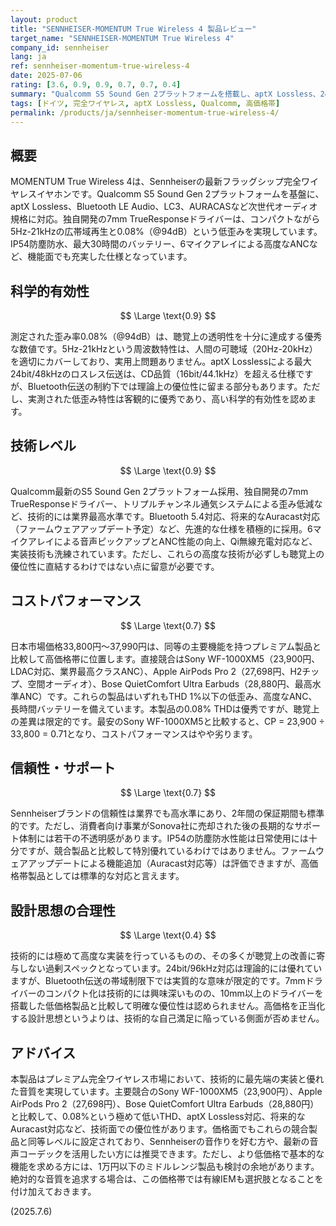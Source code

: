 ```yaml
---
layout: product
title: "SENNHEISER-MOMENTUM True Wireless 4 製品レビュー"
target_name: "SENNHEISER-MOMENTUM True Wireless 4"
company_id: sennheiser
lang: ja
ref: sennheiser-momentum-true-wireless-4
date: 2025-07-06
rating: [3.6, 0.9, 0.9, 0.7, 0.7, 0.4]
summary: "Qualcomm S5 Sound Gen 2プラットフォームを搭載し、aptX Lossless、24bit/96kHz対応など技術的には最先端を行く完全ワイヤレスイヤホン。7mm TrueResponseドライバーによる低歪み（0.08%@94dB）と5Hz-21kHzの広帯域再生を実現。プレミアム完全ワイヤレス市場において、Sony、Apple、Boseなどの競合製品と同価格帯で勝負する、技術的に洗練された製品です。"
tags: [ドイツ, 完全ワイヤレス, aptX Lossless, Qualcomm, 高価格帯]
permalink: /products/ja/sennheiser-momentum-true-wireless-4/
---
```


## 概要

MOMENTUM True Wireless 4は、Sennheiserの最新フラッグシップ完全ワイヤレスイヤホンです。Qualcomm S5 Sound Gen 2プラットフォームを基盤に、aptX Lossless、Bluetooth LE Audio、LC3、AURACASなど次世代オーディオ規格に対応。独自開発の7mm TrueResponseドライバーは、コンパクトながら5Hz-21kHzの広帯域再生と0.08%（@94dB）という低歪みを実現しています。IP54防塵防水、最大30時間のバッテリー、6マイクアレイによる高度なANCなど、機能面でも充実した仕様となっています。

## 科学的有効性

$$ \Large \text{0.9} $$

測定された歪み率0.08%（@94dB）は、聴覚上の透明性を十分に達成する優秀な数値です。5Hz-21kHzという周波数特性は、人間の可聴域（20Hz-20kHz）を適切にカバーしており、実用上問題ありません。aptX Losslessによる最大24bit/48kHzのロスレス伝送は、CD品質（16bit/44.1kHz）を超える仕様ですが、Bluetooth伝送の制約下では理論上の優位性に留まる部分もあります。ただし、実測された低歪み特性は客観的に優秀であり、高い科学的有効性を認めます。

## 技術レベル

$$ \Large \text{0.9} $$

Qualcomm最新のS5 Sound Gen 2プラットフォーム採用、独自開発の7mm TrueResponseドライバー、トリプルチャンネル通気システムによる歪み低減など、技術的には業界最高水準です。Bluetooth 5.4対応、将来的なAuracast対応（ファームウェアアップデート予定）など、先進的な仕様を積極的に採用。6マイクアレイによる音声ピックアップとANC性能の向上、Qi無線充電対応など、実装技術も洗練されています。ただし、これらの高度な技術が必ずしも聴覚上の優位性に直結するわけではない点に留意が必要です。

## コストパフォーマンス

$$ \Large \text{0.7} $$

日本市場価格33,800円～37,990円は、同等の主要機能を持つプレミアム製品と比較して高価格帯に位置します。直接競合はSony WF-1000XM5（23,900円、LDAC対応、業界最高クラスANC）、Apple AirPods Pro 2（27,698円、H2チップ、空間オーディオ）、Bose QuietComfort Ultra Earbuds（28,880円、最高水準ANC）です。これらの製品はいずれもTHD 1%以下の低歪み、高度なANC、長時間バッテリーを備えています。本製品の0.08% THDは優秀ですが、聴覚上の差異は限定的です。最安のSony WF-1000XM5と比較すると、CP = 23,900 ÷ 33,800 = 0.71となり、コストパフォーマンスはやや劣ります。

## 信頼性・サポート

$$ \Large \text{0.7} $$

Sennheiserブランドの信頼性は業界でも高水準にあり、2年間の保証期間も標準的です。ただし、消費者向け事業がSonova社に売却された後の長期的なサポート体制には若干の不透明感があります。IP54の防塵防水性能は日常使用には十分ですが、競合製品と比較して特別優れているわけではありません。ファームウェアアップデートによる機能追加（Auracast対応等）は評価できますが、高価格帯製品としては標準的な対応と言えます。

## 設計思想の合理性

$$ \Large \text{0.4} $$

技術的には極めて高度な実装を行っているものの、その多くが聴覚上の改善に寄与しない過剰スペックとなっています。24bit/96kHz対応は理論的には優れていますが、Bluetooth伝送の帯域制限下では実質的な意味が限定的です。7mmドライバーのコンパクト化は技術的には興味深いものの、10mm以上のドライバーを搭載した低価格製品と比較して明確な優位性は認められません。高価格を正当化する設計思想というよりは、技術的な自己満足に陥っている側面が否めません。

## アドバイス

本製品はプレミアム完全ワイヤレス市場において、技術的に最先端の実装と優れた音質を実現しています。主要競合のSony WF-1000XM5（23,900円）、Apple AirPods Pro 2（27,698円）、Bose QuietComfort Ultra Earbuds（28,880円）と比較して、0.08%という極めて低いTHD、aptX Lossless対応、将来的なAuracast対応など、技術面での優位性があります。価格面でもこれらの競合製品と同等レベルに設定されており、Sennheiserの音作りを好む方や、最新の音声コーデックを活用したい方には推奨できます。ただし、より低価格で基本的な機能を求める方には、1万円以下のミドルレンジ製品も検討の余地があります。絶対的な音質を追求する場合は、この価格帯では有線IEMも選択肢となることを付け加えておきます。

(2025.7.6)